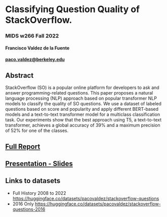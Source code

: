 # Classifying Question Quality of StackOverflow. 
### MIDS w266 Fall 2022

#### Francisco Valdez de la Fuente
#### paco.valdez@berkeley.edu


## Abstract
StackOverflow (SO) is a popular online platform for developers to ask and answer programming-related questions. This paper proposes a natural language processing (NLP) approach based on popular transformer NLP models to classify the quality of SO questions. We use a dataset of labeled questions based on score and popularity and apply different BERT-based models and a text-to-text transformer model for a multiclass classification task. Our experiments show that the best approach using T5, a text-to-text transformer, achieves a global accuracy of 39% and a maximum precision of 52% for one of the classes.

## [Full Report](https://github.com/pacofvf/stackoverflow-questions-quality/blob/main/Francisco%20Valdez%20-%20Classifying%20Question%20Quality%20of%20StackOverflow%20-%20MIDS%20W266%20FALL%202022.pdf)

## [Presentation - Slides](https://github.com/pacofvf/stackoverflow-questions-quality/blob/main/extras/Presentation%20-%20Classifying%20Question%20Quality%20of%20StackOverflow.pdf)

## Links to datasets
- Full History 2008 to 2022 https://huggingface.co/datasets/pacovaldez/stackoverflow-questions
- 2016 Only https://huggingface.co/datasets/pacovaldez/stackoverflow-questions-2016
